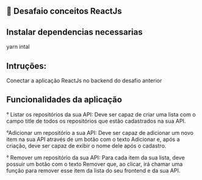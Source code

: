## 🚀 Desafaio conceitos ReactJs

## Instalar dependencias necessarias
 yarn intal

## Intruções:
  Conectar a aplicação ReactJs no backend do desafio anterior 

## Funcionalidades da aplicação
  ° Listar os repositórios da sua API: Deve ser capaz de criar uma lista com o campo title de todos os repositórios que estão cadastrados na sua API.

  °Adicionar um repositório a sua API: Deve ser capaz de adicionar um novo item na sua API através de um botão com o texto Adicionar e, após a 
  criação, deve ser capaz de exibir o nome dele após o cadastro.

  ° Remover um repositório da sua API: Para cada item da sua lista, deve possuir um botão com o texto Remover que, ao clicar, irá chamar uma função para remover esse item da lista do seu frontend e da sua API.